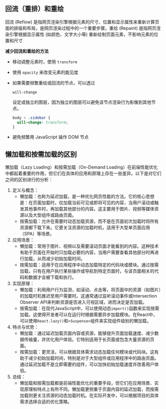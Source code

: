 ## 回流（重排）和重绘

回流 (Reflow) 是指网页渲染引擎根据元素的尺寸、位置和显示属性来重新计算页面的排版和布局，是网页渲染过程中的一个重要步骤。重绘 (Repaint) 是指网页渲染引擎根据显示属性 (如颜色、文字大小等) 重新绘制页面元素，不影响元素的位置和尺寸

**减少回流和重绘的方法**

- 移动调整元素时，使用 `transform`

- 使用 `opacity` 来改变元素的能见度

- 如果需要频繁重绘或回流的节点，可以透过

   

  ```
  will-change
  ```

   

  设定成独立的图层，因为独立的图层可以避免该节点渲染行为影像到其他节点。

  ```css
  body > .sidebar {
    will-change: transform;
  }
  ```

- 避免频繁用 JavaScript 操作 DOM 节点

## 懒加载和按需加载的区别

懒加载（Lazy Loading）和按需加载（On-Demand Loading）在前端性能优化中都起着重要的作用，但它们在具体的应用和原理上存在一些差异。以下是对它们之间的区别进行的分析：

1. 定义与概念：
   - 懒加载：也称为延迟加载，是一种优化网页性能的方法。它的核心思想是：在页面加载时，仅加载当前可见或即将可见的内容，当用户滚动或触发其他事件时，再加载其他部分的内容。这主要用于图片、视频等媒体资源以及大型组件或路由页面。
   - 按需加载：允许在需要时动态加载资源，而不是在页面初次加载时将所有资源都下载下来。它更关注资源的加载时机，适用于大型单页面应用（SPA）等场景。
2. 应用场景：
   - 懒加载：常用于图片、视频以及需要滚动页面才能看到的内容。这种技术有助于页面在开始时只加载必要的内容，当用户需要查看其他部分时再进行加载，从而减少初始加载时间。
   - 按需加载：适用于在应用程序中动态加载特定的代码块或模块。通过按需加载，只有在用户执行某些操作或导航到特定页面时，与该页面相关的代码和数据才会被下载和执行。
3. 实现原理：
   - 懒加载：利用用户行为监测，如滚动、点击等，将页面中的资源（如图片）的加载时机推迟至用户需要时。这通常通过监听滚动事件或Intersection Observer API来判断资源是否进入可视区域，进而决定是否加载。
   - 按需加载：在现代JavaScript中，可以使用动态`import()`函数来实现按需加载。这使得开发者可以在运行时根据需要异步加载模块。在React中，可以使用`React.lazy()`和`<Suspense>`组件来实现组件级别的懒加载。
4. 特点与优势：
   - 懒加载：通过延迟加载页面内容或资源，能够提升页面加载速度、减少数据传输量，并优化用户体验。它特别适用于长页面或包含大量资源的页面。
   - 按需加载：更灵活，可以根据具体需求动态加载任何模块或代码块。这有助于减少初始加载时间，特别是对于大型组件或应用程序中的路由页面。通过延迟加载不是立即需要的组件，可以加快初始加载速度并改善用户体验。
5. 总结：
   - 懒加载和按需加载都是前端性能优化的重要手段，但它们在应用场景、实现原理和特点上有所不同。懒加载更侧重于页面内容的延迟加载，而按需加载则更关注资源的动态加载时机。在实际开发中，可以根据项目的具体需求选择合适的优化策略。